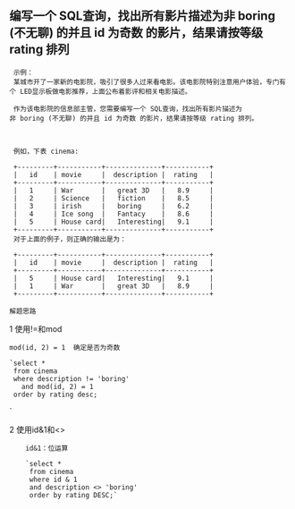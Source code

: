 ## 编写一个 SQL查询，找出所有影片描述为非 boring (不无聊) 的并且 id 为奇数 的影片，结果请按等级 rating 排列  
     示例：
     某城市开了一家新的电影院，吸引了很多人过来看电影。该电影院特别注意用户体验，专门有个 LED显示板做电影推荐，上面公布着影评和相关电影描述。
     
     作为该电影院的信息部主管，您需要编写一个 SQL查询，找出所有影片描述为非 boring (不无聊) 的并且 id 为奇数 的影片，结果请按等级 rating 排列。
     
      
     
     例如，下表 cinema:
     
     +---------+-----------+--------------+-----------+
     |   id    | movie     |  description |  rating   |
     +---------+-----------+--------------+-----------+
     |   1     | War       |   great 3D   |   8.9     |
     |   2     | Science   |   fiction    |   8.5     |
     |   3     | irish     |   boring     |   6.2     |
     |   4     | Ice song  |   Fantacy    |   8.6     |
     |   5     | House card|   Interesting|   9.1     |
     +---------+-----------+--------------+-----------+
     对于上面的例子，则正确的输出是为：
     
     +---------+-----------+--------------+-----------+
     |   id    | movie     |  description |  rating   |
     +---------+-----------+--------------+-----------+
     |   5     | House card|   Interesting|   9.1     |
     |   1     | War       |   great 3D   |   8.9     |
     +---------+-----------+--------------+-----------+
 
`解题思路`

1 使用!=和mod
    
    mod(id, 2) = 1  确定是否为奇数

    `select *
     from cinema
     where description != 'boring'
       and mod(id, 2) = 1
     order by rating desc;
`
     
2 使用id&1和<>

        
        id&1：位运算

        `select *
         from cinema
         where id & 1 
         and description <> 'boring'
         order by rating DESC;`
    
